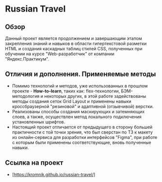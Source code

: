 # Russian Travel

## Обзор

Данный проект является продолжением и завершающим этапом закрепления знаний и навыков в области гипертекстовой разметки HTML и создания каскадных таблиц стилей CSS, полученных при обучении на курсе "Web-разработчик" от компании "Яндекс.Практикум".

## Отличия и дополнения. Применяемые методы

* Помимо технологий и методов, уже использованных в прошлом проекте - **How-to-learn**, таких как: flex-технологии, БЭМ-методология и некоторых других, в этой работе задействованы методы создания cеток Grid Layout и применены навыки  кроссбраузерной "резиновой" и адаптивной (отзывчивой) верстки.  
* Реализованы способы создания маскирующих и затемняющих слоев, а также, осуществлен метод локального подключения установленных шрифтов.  
* Настоящий проект отличается от предыдущего в сторону большей практичности с той точки зрения, что был сверстан по ТЗ к макету из онлайн-сервиса для разработки интерфейсов "Figma", при работе с которым были применены соответствующие, вновь полученные навыки. 

## Ссылка на проект

* [https://kromnik.github.io/russian-travel/]

